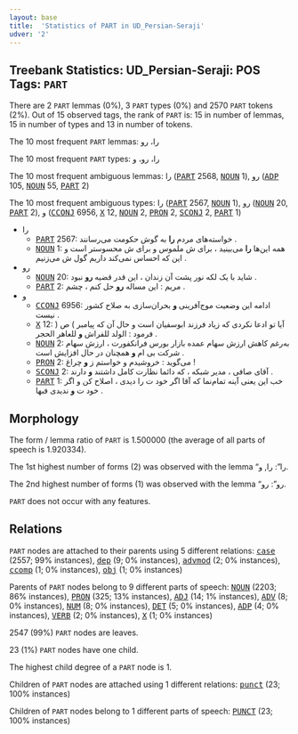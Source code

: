 ```yaml
---
layout: base
title:  'Statistics of PART in UD_Persian-Seraji'
udver: '2'
---
```


## Treebank Statistics: UD_Persian-Seraji: POS Tags: `PART`

There are 2 `PART` lemmas (0%), 3 `PART` types (0%) and 2570 `PART` tokens (2%).
Out of 15 observed tags, the rank of `PART` is: 15 in number of lemmas, 15 in number of types and 13 in number of tokens.

The 10 most frequent `PART` lemmas: را، رو

The 10 most frequent `PART` types:  را، رو، و

The 10 most frequent ambiguous lemmas: را (<tt><a href="fa_seraji-pos-PART.html">PART</a></tt> 2568, <tt><a href="fa_seraji-pos-NOUN.html">NOUN</a></tt> 1), رو (<tt><a href="fa_seraji-pos-ADP.html">ADP</a></tt> 105, <tt><a href="fa_seraji-pos-NOUN.html">NOUN</a></tt> 55, <tt><a href="fa_seraji-pos-PART.html">PART</a></tt> 2)

The 10 most frequent ambiguous types:  را (<tt><a href="fa_seraji-pos-PART.html">PART</a></tt> 2567, <tt><a href="fa_seraji-pos-NOUN.html">NOUN</a></tt> 1), رو (<tt><a href="fa_seraji-pos-NOUN.html">NOUN</a></tt> 20, <tt><a href="fa_seraji-pos-PART.html">PART</a></tt> 2), و (<tt><a href="fa_seraji-pos-CCONJ.html">CCONJ</a></tt> 6956, <tt><a href="fa_seraji-pos-X.html">X</a></tt> 12, <tt><a href="fa_seraji-pos-NOUN.html">NOUN</a></tt> 2, <tt><a href="fa_seraji-pos-PRON.html">PRON</a></tt> 2, <tt><a href="fa_seraji-pos-SCONJ.html">SCONJ</a></tt> 2, <tt><a href="fa_seraji-pos-PART.html">PART</a></tt> 1)


* را
  * <tt><a href="fa_seraji-pos-PART.html">PART</a></tt> 2567: خواسته‌های مردم <b>را</b> به گوش حکومت می‌رسانند .
  * <tt><a href="fa_seraji-pos-NOUN.html">NOUN</a></tt> 1: همه این‌ها <b>را</b> می‌بینید ، برای ش ملموس و برای ش محسوستر است و این که احساس نمی‌کند داریم گول ش می‌زنیم .
* رو
  * <tt><a href="fa_seraji-pos-NOUN.html">NOUN</a></tt> 20: شاید با یک لکه نور پشت آن زندان ، این قدر قضیه <b>رو</b> نبود .
  * <tt><a href="fa_seraji-pos-PART.html">PART</a></tt> 2: مریم : این مساله <b>رو</b> حل کنم ، چشم .
* و
  * <tt><a href="fa_seraji-pos-CCONJ.html">CCONJ</a></tt> 6956: ادامه این وضعیت موج‌آفرینی <b>و</b> بحران‌سازی به صلاح کشور نیست .
  * <tt><a href="fa_seraji-pos-X.html">X</a></tt> 12: آیا تو ادعا نکردی که زیاد فرزند ابوسفیان است و حال آن که پیامبر ) ص ( فرمود : الولد للفراش <b>و</b> للعاهر الحجر .
  * <tt><a href="fa_seraji-pos-NOUN.html">NOUN</a></tt> 2: به‌رغم کاهش ارزش سهام عمده بازار بورس فرانکفورت ، ارزش سهام شرکت بی ام <b>و</b> همچنان در حال افزایش است .
  * <tt><a href="fa_seraji-pos-PRON.html">PRON</a></tt> 2: می‌گوید : خروشیدم و خواستم ز <b>و</b> چراغ !
  * <tt><a href="fa_seraji-pos-SCONJ.html">SCONJ</a></tt> 2: آقای صافی ، مدیر شبکه ، که دائما نظارت کامل داشتند <b>و</b> دارند .
  * <tt><a href="fa_seraji-pos-PART.html">PART</a></tt> 1: خب این یعنی آینه تمام‌نما که آقا اگر خود ت را دیدی ، اصلاح کن و اگر خود ت <b>و</b> ندیدی فبها .

## Morphology

The form / lemma ratio of `PART` is 1.500000 (the average of all parts of speech is 1.920334).

The 1st highest number of forms (2) was observed with the lemma “را”: را, و.

The 2nd highest number of forms (1) was observed with the lemma “رو”: رو.

`PART` does not occur with any features.


## Relations

`PART` nodes are attached to their parents using 5 different relations: <tt><a href="fa_seraji-dep-case.html">case</a></tt> (2557; 99% instances), <tt><a href="fa_seraji-dep-dep.html">dep</a></tt> (9; 0% instances), <tt><a href="fa_seraji-dep-advmod.html">advmod</a></tt> (2; 0% instances), <tt><a href="fa_seraji-dep-ccomp.html">ccomp</a></tt> (1; 0% instances), <tt><a href="fa_seraji-dep-obj.html">obj</a></tt> (1; 0% instances)

Parents of `PART` nodes belong to 9 different parts of speech: <tt><a href="fa_seraji-pos-NOUN.html">NOUN</a></tt> (2203; 86% instances), <tt><a href="fa_seraji-pos-PRON.html">PRON</a></tt> (325; 13% instances), <tt><a href="fa_seraji-pos-ADJ.html">ADJ</a></tt> (14; 1% instances), <tt><a href="fa_seraji-pos-ADV.html">ADV</a></tt> (8; 0% instances), <tt><a href="fa_seraji-pos-NUM.html">NUM</a></tt> (8; 0% instances), <tt><a href="fa_seraji-pos-DET.html">DET</a></tt> (5; 0% instances), <tt><a href="fa_seraji-pos-ADP.html">ADP</a></tt> (4; 0% instances), <tt><a href="fa_seraji-pos-VERB.html">VERB</a></tt> (2; 0% instances), <tt><a href="fa_seraji-pos-X.html">X</a></tt> (1; 0% instances)

2547 (99%) `PART` nodes are leaves.

23 (1%) `PART` nodes have one child.

The highest child degree of a `PART` node is 1.

Children of `PART` nodes are attached using 1 different relations: <tt><a href="fa_seraji-dep-punct.html">punct</a></tt> (23; 100% instances)

Children of `PART` nodes belong to 1 different parts of speech: <tt><a href="fa_seraji-pos-PUNCT.html">PUNCT</a></tt> (23; 100% instances)

